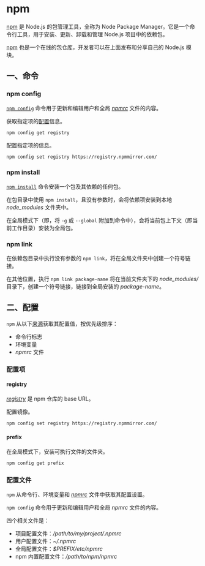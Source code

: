# npm

[npm](https://docs.npmjs.com/about-npm) 是 Node.js 的包管理工具，全称为 Node Package Manager。它是一个命令行工具，用于安装、更新、卸载和管理 Node.js 项目中的依赖包。

[npm](https://www.npmjs.com/) 也是一个在线的包仓库，开发者可以在上面发布和分享自己的 Node.js 模块。

## 一、命令

### npm config

[`npm config`](https://docs.npmjs.com/cli/v10/commands/npm-config) 命令用于更新和编辑用户和全局 [*npmrc*](https://docs.npmjs.com/cli/v10/configuring-npm/npmrc) 文件的内容。

获取指定项的[配置](https://docs.npmjs.com/cli/v10/using-npm/config)信息。

```sh
npm config get registry
```

配置指定项的信息。

```sh
npm config set registry https://registry.npmmirror.com/
```

### npm install

[`npm install`](https://docs.npmjs.com/cli/v10/commands/npm-install) 命令安装一个包及其依赖的任何包。

在包目录中使用 `npm install`，且没有参数时，会将依赖项安装到本地 *node_modules* 文件夹中。

在全局模式下（即，将 `-g` 或 `--global` 附加到命令中），会将当前包上下文（即当前工作目录）安装为全局包。

### npm link

在依赖包目录中执行没有参数的 `npm link`，将在全局文件夹中创建一个符号链接。

在其他位置，执行 `npm link package-name` 将在当前文件夹下的 *node_modules/* 目录下，创建一个符号链接，链接到全局安装的 *package-name*。

## 二、配置

`npm` 从以下[来源](https://docs.npmjs.com/cli/v10/using-npm/config#description)获取其配置值，按优先级排序：

- 命令行标志
- 环境变量
- *npmrc* 文件

### 配置项

#### registry

[*registry*](https://docs.npmjs.com/cli/v10/using-npm/config#registry) 是 npm 仓库的 base URL。

配置镜像。

```sh
npm config set registry https://registry.npmmirror.com/
```

#### prefix

在全局模式下，安装可执行文件的文件夹。

```sh
npm config get prefix
```

### 配置文件

`npm` 从命令行、环境变量和 [*npmrc*](https://docs.npmjs.com/cli/v10/configuring-npm/npmrc) 文件中获取其配置设置。

`npm config` 命令用于更新和编辑用户和全局 *npmrc* 文件的内容。

四个相关文件是：

- 项目配置文件：*/path/to/my/project/.npmrc*
- 用户配置文件：*~/.npmrc*
- 全局配置文件：*$PREFIX/etc/npmrc*
- npm 内置配置文件：*/path/to/npm/npmrc*

